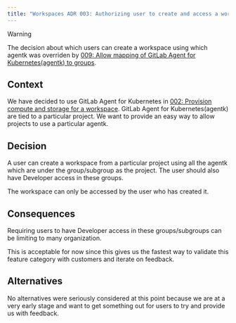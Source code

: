 ```yaml
---
title: "Workspaces ADR 003: Authorizing user to create and access a workspace"
---
```


> [!WARNING]  
> The decision about which users can create a workspace using which agentk was overriden by [009: Allow mapping of GitLab Agent for Kubernetes(agentk) to groups](./009_allow_mapping_of_agentk_to_groups.md).

## Context

We have decided to use GitLab Agent for Kubernetes in [002: Provision compute and storage for a workspace](./002_provision_compute_and_storage.md).
GitLab Agent for Kubernetes(agentk) are tied to a particular project.
We want to provide an easy way to allow projects to use a particular agentk.

## Decision

A user can create a workspace from a particular project using all the agentk which are under the group/subgroup as the project. The user should also have Developer access in these groups.

The workspace can only be accessed by the user who has created it.

## Consequences

Requiring users to have Developer access in these groups/subgroups can be limiting to many organization.

This is acceptable for now since this gives us the fastest way to validate this feature category with customers and iterate on feedback.

## Alternatives

No alternatives were seriously considered at this point because we are at a very early stage and want to get something out for users to try and provide us with feedback.
